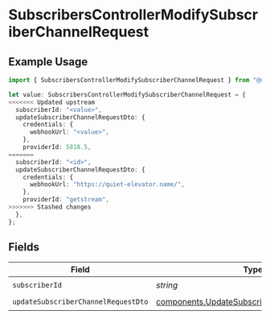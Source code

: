 # SubscribersControllerModifySubscriberChannelRequest

## Example Usage

```typescript
import { SubscribersControllerModifySubscriberChannelRequest } from "@novu/api/models/operations";

let value: SubscribersControllerModifySubscriberChannelRequest = {
<<<<<<< Updated upstream
  subscriberId: "<value>",
  updateSubscriberChannelRequestDto: {
    credentials: {
      webhookUrl: "<value>",
    },
    providerId: 5818.5,
=======
  subscriberId: "<id>",
  updateSubscriberChannelRequestDto: {
    credentials: {
      webhookUrl: "https://quiet-elevator.name/",
    },
    providerId: "getstream",
>>>>>>> Stashed changes
  },
};
```

## Fields

| Field                                                                                                        | Type                                                                                                         | Required                                                                                                     | Description                                                                                                  |
| ------------------------------------------------------------------------------------------------------------ | ------------------------------------------------------------------------------------------------------------ | ------------------------------------------------------------------------------------------------------------ | ------------------------------------------------------------------------------------------------------------ |
| `subscriberId`                                                                                               | *string*                                                                                                     | :heavy_check_mark:                                                                                           | N/A                                                                                                          |
| `updateSubscriberChannelRequestDto`                                                                          | [components.UpdateSubscriberChannelRequestDto](../../models/components/updatesubscriberchannelrequestdto.md) | :heavy_check_mark:                                                                                           | N/A                                                                                                          |